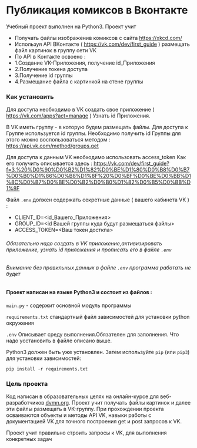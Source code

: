 # Публикация комиксов в Вконтакте

 Учебный проект выполнен на Python3. Проект учит 
 * Получать файлы изображенив комиксов с сайта https://xkcd.com/
 * Используя API ВКонтакте ( https://vk.com/dev/first_guide ) размещать файл картинок в группу сети VK
 * По API в Контакте освоено :
 * 1.Создание VK-Приложения, получение id_Приложения
 * 2.Получение токена доступа
 * 3.Получение id группы
 * 4.Размещание файла с картинкой на стене группы
 
 

### Как установить

 Для доступа необходимо в VK создать свое приложение ( https://vk.com/apps?act=manage ) 
 Узнать id Приложения.
 
 В VK иметь группу - в которую будем размещать файлы.
 Для доступа к Группе используется id группы. Необходимо получить id Группы
 для этого можно воспользоваться методом : https://api.vk.com/method/groups.get
 
 Для доступа к данным VK необходимо использовать access_token
 Как его получить описывается здесь : https://vk.com/dev/first_guide?f=3.%20%D0%90%D0%B2%D1%82%D0%BE%D1%80%D0%B8%D0%B7%D0%B0%D1%86%D0%B8%D1%8F%20%D0%BF%D0%BE%D0%BB%D1%8C%D0%B7%D0%BE%D0%B2%D0%B0%D1%82%D0%B5%D0%BB%D1%8F
 
 
Файл `.env` должен содержать секретные данные ( вашего кабинета VK ) :
* CLIENT_ID=<id_Вашего_Приложения>  
* GROUP_ID=<id Вашей группы куда будут размещаться файлы>
* ACCESS_TOKEN=<Ваш токен досткпа>

###### Обязательно надо создать в VK приложение,активизировать приложение,  узнать id приложения и прописать его в файле `.env`
###### Внимание без правильных данных в файле `.env` программа работать не будет
#### Проект написан на языке Python3 и состоит из файлов :

`main.py`            - содержит основной модуль программы


`requirements.txt`  стандартный файл зависимостей для установки  python окружения

`.env` Описывает среду выполнения.Обязателен для заполнения. Что надо усстановить в файле описано выше.


Python3 должен быть уже установлен. 
Затем используйте `pip` (или `pip3`) для установки зависимостей:


    pip install -r requirements.txt




### Цель проекта

Код написан в образовательных целях на онлайн-курсе  для веб-разработчиков [dvmn.org](https://dvmn.org/).
Проект  учит получать файлы картинок
и далее эти файлы размещать в VK-группу.
При прохождении  проекта осваиваются 
объекты и методы API  VK, навыки работы с документацией VK для точного построения get и post запросов к VK.

Проект учит  правильно строить запросы к VK, для выполнения конкретных задач
